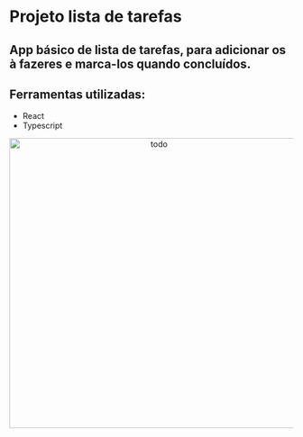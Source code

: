# Projeto lista de tarefas
## App básico de lista de tarefas, para adicionar os à fazeres e marca-los quando concluídos. 
## Ferramentas utilizadas: 
* React 
* Typescript
<div align="center">
<img width="515" alt="todo" src="https://user-images.githubusercontent.com/44865006/178020596-97711091-c113-4167-a6fb-d1ce5fee4545.png">
</div>
